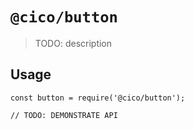# `@cico/button`

> TODO: description

## Usage

```
const button = require('@cico/button');

// TODO: DEMONSTRATE API
```

